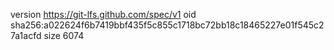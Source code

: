 version https://git-lfs.github.com/spec/v1
oid sha256:a022624f6b7419bbf435f5c855c1718bc72bb18c18465227e01f545c27a1acfd
size 6074
